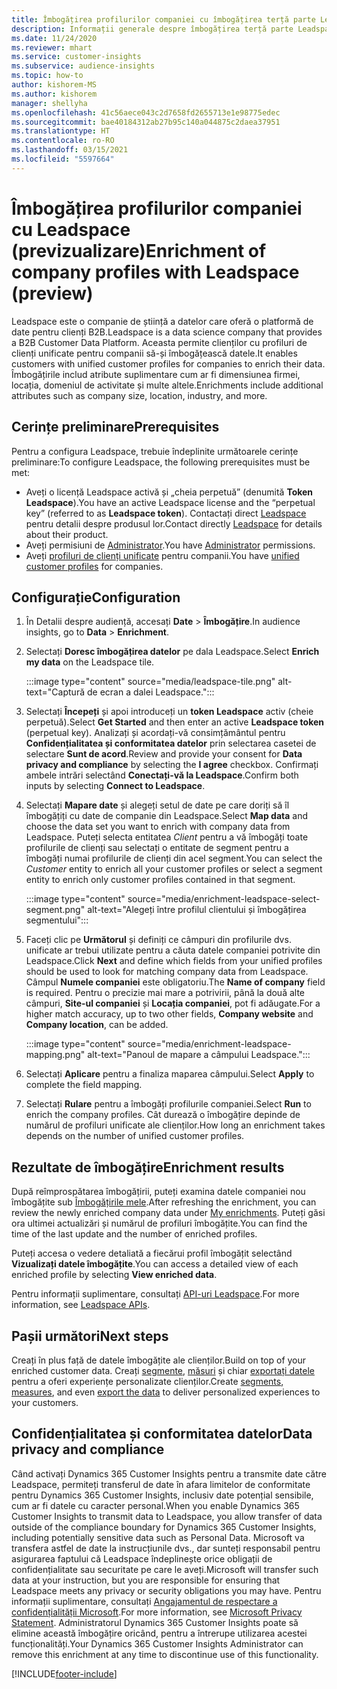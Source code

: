 ```yaml
---
title: Îmbogățirea profilurilor companiei cu îmbogățirea terță parte Leadspace
description: Informații generale despre îmbogățirea terță parte Leadspace.
ms.date: 11/24/2020
ms.reviewer: mhart
ms.service: customer-insights
ms.subservice: audience-insights
ms.topic: how-to
author: kishorem-MS
ms.author: kishorem
manager: shellyha
ms.openlocfilehash: 41c56aece043c2d7658fd2655713e1e98775edec
ms.sourcegitcommit: bae40184312ab27b95c140a044875c2daea37951
ms.translationtype: HT
ms.contentlocale: ro-RO
ms.lasthandoff: 03/15/2021
ms.locfileid: "5597664"
---
```

# <a name="enrichment-of-company-profiles-with-leadspace-preview"></a><span data-ttu-id="a5088-103">Îmbogățirea profilurilor companiei cu Leadspace (previzualizare)</span><span class="sxs-lookup"><span data-stu-id="a5088-103">Enrichment of company profiles with Leadspace (preview)</span></span>

<span data-ttu-id="a5088-104">Leadspace este o companie de știință a datelor care oferă o platformă de date pentru clienți B2B.</span><span class="sxs-lookup"><span data-stu-id="a5088-104">Leadspace is a data science company that provides a B2B Customer Data Platform.</span></span> <span data-ttu-id="a5088-105">Aceasta permite clienților cu profiluri de clienți unificate pentru companii să-și îmbogățească datele.</span><span class="sxs-lookup"><span data-stu-id="a5088-105">It enables customers with unified customer profiles for companies to enrich their data.</span></span> <span data-ttu-id="a5088-106">Îmbogățirile includ atribute suplimentare cum ar fi dimensiunea firmei, locația, domeniul de activitate și multe altele.</span><span class="sxs-lookup"><span data-stu-id="a5088-106">Enrichments include additional attributes such as company size, location, industry, and more.</span></span>

## <a name="prerequisites"></a><span data-ttu-id="a5088-107">Cerințe preliminare</span><span class="sxs-lookup"><span data-stu-id="a5088-107">Prerequisites</span></span>

<span data-ttu-id="a5088-108">Pentru a configura Leadspace, trebuie îndeplinite următoarele cerințe preliminare:</span><span class="sxs-lookup"><span data-stu-id="a5088-108">To configure Leadspace, the following prerequisites must be met:</span></span>

- <span data-ttu-id="a5088-109">Aveți o licență Leadspace activă și „cheia perpetuă” (denumită **Token Leadspace**).</span><span class="sxs-lookup"><span data-stu-id="a5088-109">You have an active Leadspace license and the “perpetual key” (referred to as **Leadspace token**).</span></span> <span data-ttu-id="a5088-110">Contactați direct [Leadspace](https://www.leadspace.com/products/leadspace-on-demand/) pentru detalii despre produsul lor.</span><span class="sxs-lookup"><span data-stu-id="a5088-110">Contact directly [Leadspace](https://www.leadspace.com/products/leadspace-on-demand/) for details about their product.</span></span>
- <span data-ttu-id="a5088-111">Aveți permisiuni de [Administrator](permissions.md#administrator).</span><span class="sxs-lookup"><span data-stu-id="a5088-111">You have [Administrator](permissions.md#administrator) permissions.</span></span>
- <span data-ttu-id="a5088-112">Aveți [profiluri de clienți unificate](customer-profiles.md) pentru companii.</span><span class="sxs-lookup"><span data-stu-id="a5088-112">You have [unified customer profiles](customer-profiles.md) for companies.</span></span>

## <a name="configuration"></a><span data-ttu-id="a5088-113">Configurație</span><span class="sxs-lookup"><span data-stu-id="a5088-113">Configuration</span></span>

1. <span data-ttu-id="a5088-114">În Detalii despre audiență, accesați **Date** > **Îmbogățire**.</span><span class="sxs-lookup"><span data-stu-id="a5088-114">In audience insights, go to **Data** > **Enrichment**.</span></span>

1. <span data-ttu-id="a5088-115">Selectați **Doresc îmbogățirea datelor** pe dala Leadspace.</span><span class="sxs-lookup"><span data-stu-id="a5088-115">Select **Enrich my data** on the Leadspace tile.</span></span>

   :::image type="content" source="media/leadspace-tile.png" alt-text="Captură de ecran a dalei Leadspace.":::

1. <span data-ttu-id="a5088-117">Selectați **Începeți** și apoi introduceți un **token Leadspace** activ (cheie perpetuă).</span><span class="sxs-lookup"><span data-stu-id="a5088-117">Select **Get Started** and then enter an active **Leadspace token** (perpetual key).</span></span> <span data-ttu-id="a5088-118">Analizați și acordați-vă consimțământul pentru **Confidențialitatea și conformitatea datelor** prin selectarea casetei de selectare **Sunt de acord**.</span><span class="sxs-lookup"><span data-stu-id="a5088-118">Review and provide your consent for **Data privacy and compliance** by selecting the **I agree** checkbox.</span></span> <span data-ttu-id="a5088-119">Confirmați ambele intrări selectând **Conectați-vă la Leadspace**.</span><span class="sxs-lookup"><span data-stu-id="a5088-119">Confirm both inputs by selecting **Connect to Leadspace**.</span></span>

1. <span data-ttu-id="a5088-120">Selectați **Mapare date** și alegeți setul de date pe care doriți să îl îmbogățiți cu date de companie din Leadspace.</span><span class="sxs-lookup"><span data-stu-id="a5088-120">Select **Map data** and choose the data set you want to enrich with company data from Leadspace.</span></span> <span data-ttu-id="a5088-121">Puteți selecta entitatea *Client* pentru a vă îmbogăți toate profilurile de clienți sau selectați o entitate de segment pentru a îmbogăți numai profilurile de clienți din acel segment.</span><span class="sxs-lookup"><span data-stu-id="a5088-121">You can select the *Customer* entity to enrich all your customer profiles or select a segment entity to enrich only customer profiles contained in that segment.</span></span>

   :::image type="content" source="media/enrichment-leadspace-select-segment.png" alt-text="Alegeți între profilul clientului și îmbogățirea segmentului":::

1. <span data-ttu-id="a5088-123">Faceți clic pe **Următorul** și definiți ce câmpuri din profilurile dvs. unificate ar trebui utilizate pentru a căuta datele companiei potrivite din Leadspace.</span><span class="sxs-lookup"><span data-stu-id="a5088-123">Click **Next** and define which fields from your unified profiles should be used to look for matching company data from Leadspace.</span></span> <span data-ttu-id="a5088-124">Câmpul **Numele companiei** este obligatoriu.</span><span class="sxs-lookup"><span data-stu-id="a5088-124">The **Name of company** field is required.</span></span> <span data-ttu-id="a5088-125">Pentru o precizie mai mare a potrivirii, până la două alte câmpuri, **Site-ul companiei** și **Locația companiei**, pot fi adăugate.</span><span class="sxs-lookup"><span data-stu-id="a5088-125">For a higher match accuracy, up to two other fields, **Company website** and **Company location**, can be added.</span></span>

   :::image type="content" source="media/enrichment-leadspace-mapping.png" alt-text="Panoul de mapare a câmpului Leadspace.":::
   
1. <span data-ttu-id="a5088-127">Selectați **Aplicare** pentru a finaliza maparea câmpului.</span><span class="sxs-lookup"><span data-stu-id="a5088-127">Select **Apply** to complete the field mapping.</span></span>

1. <span data-ttu-id="a5088-128">Selectați **Rulare** pentru a îmbogăți profilurile companiei.</span><span class="sxs-lookup"><span data-stu-id="a5088-128">Select **Run** to enrich the company profiles.</span></span> <span data-ttu-id="a5088-129">Cât durează o îmbogățire depinde de numărul de profiluri unificate ale clienților.</span><span class="sxs-lookup"><span data-stu-id="a5088-129">How long an enrichment takes depends on the number of unified customer profiles.</span></span>

## <a name="enrichment-results"></a><span data-ttu-id="a5088-130">Rezultate de îmbogățire</span><span class="sxs-lookup"><span data-stu-id="a5088-130">Enrichment results</span></span>

<span data-ttu-id="a5088-131">După reîmprospătarea îmbogățirii, puteți examina datele companiei nou îmbogățite sub [Îmbogățirile mele](enrichment-hub.md).</span><span class="sxs-lookup"><span data-stu-id="a5088-131">After refreshing the enrichment, you can review the newly enriched company data under [My enrichments](enrichment-hub.md).</span></span> <span data-ttu-id="a5088-132">Puteți găsi ora ultimei actualizări și numărul de profiluri îmbogățite.</span><span class="sxs-lookup"><span data-stu-id="a5088-132">You can find the time of the last update and the number of enriched profiles.</span></span>

<span data-ttu-id="a5088-133">Puteți accesa o vedere detaliată a fiecărui profil îmbogățit selectând **Vizualizați datele îmbogățite**.</span><span class="sxs-lookup"><span data-stu-id="a5088-133">You can access a detailed view of each enriched profile by selecting **View enriched data**.</span></span>

<span data-ttu-id="a5088-134">Pentru informații suplimentare, consultați [API-uri Leadspace](https://support.leadspace.com/hc/en-us/sections/201997649-API).</span><span class="sxs-lookup"><span data-stu-id="a5088-134">For more information, see [Leadspace APIs](https://support.leadspace.com/hc/en-us/sections/201997649-API).</span></span>

## <a name="next-steps"></a><span data-ttu-id="a5088-135">Pașii următori</span><span class="sxs-lookup"><span data-stu-id="a5088-135">Next steps</span></span>

<span data-ttu-id="a5088-136">Creați în plus față de datele îmbogățite ale clienților.</span><span class="sxs-lookup"><span data-stu-id="a5088-136">Build on top of your enriched customer data.</span></span> <span data-ttu-id="a5088-137">Creați [segmente](segments.md), [măsuri](measures.md) și chiar [exportați datele](export-destinations.md) pentru a oferi experiențe personalizate clienților.</span><span class="sxs-lookup"><span data-stu-id="a5088-137">Create [segments](segments.md), [measures](measures.md), and even [export the data](export-destinations.md) to deliver personalized experiences to your customers.</span></span>

## <a name="data-privacy-and-compliance"></a><span data-ttu-id="a5088-138">Confidențialitatea și conformitatea datelor</span><span class="sxs-lookup"><span data-stu-id="a5088-138">Data privacy and compliance</span></span>

<span data-ttu-id="a5088-139">Când activați Dynamics 365 Customer Insights pentru a transmite date către Leadspace, permiteți transferul de date în afara limitelor de conformitate pentru Dynamics 365 Customer Insights, inclusiv date potențial sensibile, cum ar fi datele cu caracter personal.</span><span class="sxs-lookup"><span data-stu-id="a5088-139">When you enable Dynamics 365 Customer Insights to transmit data to Leadspace, you allow transfer of data outside of the compliance boundary for Dynamics 365 Customer Insights, including potentially sensitive data such as Personal Data.</span></span> <span data-ttu-id="a5088-140">Microsoft va transfera astfel de date la instrucțiunile dvs., dar sunteți responsabil pentru asigurarea faptului că Leadspace îndeplinește orice obligații de confidențialitate sau securitate pe care le aveți.</span><span class="sxs-lookup"><span data-stu-id="a5088-140">Microsoft will transfer such data at your instruction, but you are responsible for ensuring that Leadspace meets any privacy or security obligations you may have.</span></span> <span data-ttu-id="a5088-141">Pentru informații suplimentare, consultați [Angajamentul de respectare a confidențialității Microsoft](https://go.microsoft.com/fwlink/?linkid=396732).</span><span class="sxs-lookup"><span data-stu-id="a5088-141">For more information, see [Microsoft Privacy Statement](https://go.microsoft.com/fwlink/?linkid=396732).</span></span>
<span data-ttu-id="a5088-142">Administratorul Dynamics 365 Customer Insights poate să elimine această îmbogățire oricând, pentru a întrerupe utilizarea acestei funcționalități.</span><span class="sxs-lookup"><span data-stu-id="a5088-142">Your Dynamics 365 Customer Insights Administrator can remove this enrichment at any time to discontinue use of this functionality.</span></span>


[!INCLUDE[footer-include](../includes/footer-banner.md)]